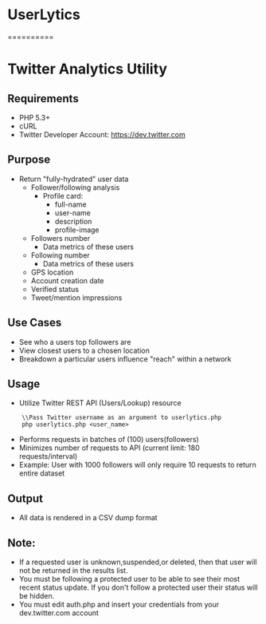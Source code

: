 # UserLytics
==========
# Twitter Analytics Utility

## Requirements
  - PHP 5.3+
  - cURL
  - Twitter Developer Account: https://dev.twitter.com
  
## Purpose
- Return "fully-hydrated" user data
  - Follower/following analysis
    - Profile card:
      - full-name
      - user-name
      - description
      - profile-image
  - Followers number
    - Data metrics of these users
  - Following number
    - Data metrics of these users
  - GPS location
  - Account creation date
  - Verified status
  - Tweet/mention impressions

## Use Cases
- See who a users top followers are
- View closest users to a chosen location
- Breakdown a particular users influence "reach" within a network

## Usage
- Utilize Twitter REST API (Users/Lookup) resource
```
    \\Pass Twitter username as an argument to userlytics.php
    php userlytics.php <user_name>
```
- Performs requests in batches of (100) users(followers)
- Minimizes number of requests to API (current limit: 180 requests/interval)
- Example: User with 1000 followers will only require 10 requests to return entire dataset
 	
## Output 
- All data is rendered in a CSV dump format

## Note:
- If a requested user is unknown,suspended,or deleted, then that user will not be returned in the results list.
- You must be following a protected user to be able to see their most recent status update. If you don't follow a protected user their status will be hidden.
- You must edit auth.php and insert your credentials from your dev.twitter.com account
